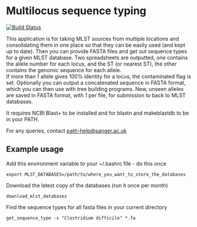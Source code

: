 # Multilocus sequence typing 

[![Build Status](https://travis-ci.org/sanger-pathogens/mlst_check.svg)](https://travis-ci.org/sanger-pathogens/mlst_check)

This application is for taking MLST sources from multiple locations and consolidating them in one place so that they can be easily used (and kept up to date).
Then you can provide FASTA files and get out sequence types for a given MLST database.
Two spreadsheets are outputted, one contains the allele number for each locus, and the ST (or nearest ST), the other contains the genomic sequence for each allele.  
If more than 1 allele gives 100% identity for a locus, the contaminated flag is set.
Optionally you can output a concatenated sequence in FASTA format, which you can then use with tree building programs.
New, unseen alleles are saved in FASTA format, with 1 per file, for submission to back to MLST databases.

It requires NCBI Blast+ to be installed and for blastn and makeblastdb to be in your PATH.

For any queries, contact path-help@sanger.ac.uk


## Example usage

Add this environment variable to your ~/.bashrc file - do this once
```
export MLST_DATABASES=/path/to/where_you_want_to_store_the_databases
```

Download the latest copy of the databases (run it once per month)
```
download_mlst_databases
```

Find the sequence types for all fasta files in your current directory
```
get_sequence_type -s "Clostridium difficile" *.fa
```
